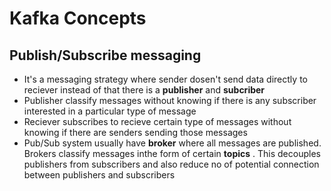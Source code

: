 # Kafka Concepts

## Publish/Subscribe messaging

* It's a messaging strategy where sender dosen't send data directly to reciever instead of that there is a **publisher** and **subcriber**
* Publisher classify messages without knowing if there is any subscriber interested in a particular type of message
* Reciever subscribes to recieve certain type of messages without knowing if there are senders sending those messages
* Pub/Sub system usually have **broker** where all messages are published. Brokers classify messages inthe form of certain **topics** . This decouples publishers from subscribers and also reduce no of potential connection between publishers and subscribers

